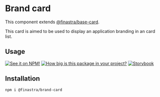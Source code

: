 # Brand card

This component extends [@finastra/base-card](https://www.npmjs.com/package/@finastra/base-card).

This card is aimed to be used to display an application branding in an card list.

## Usage

[![See it on NPM!](https://img.shields.io/npm/v/@finastra/brand-card?style=for-the-badge)](https://www.npmjs.com/package/@finastra/brand-card)
[![How big is this package in your project?](https://img.shields.io/bundlephobia/minzip/@finastra/brand-card?style=for-the-badge)](https://bundlephobia.com/result?p=@finastra/brand-card)
[![Storybook](https://shields.io/badge/-Play%20with%20this%20web%20component-2a0481?logo=storybook&style=for-the-badge)](https://finastra.github.io/finastra-design-system/?path=/story/components-brand-card--default)

## Installation
```
npm i @finastra/brand-card
```
